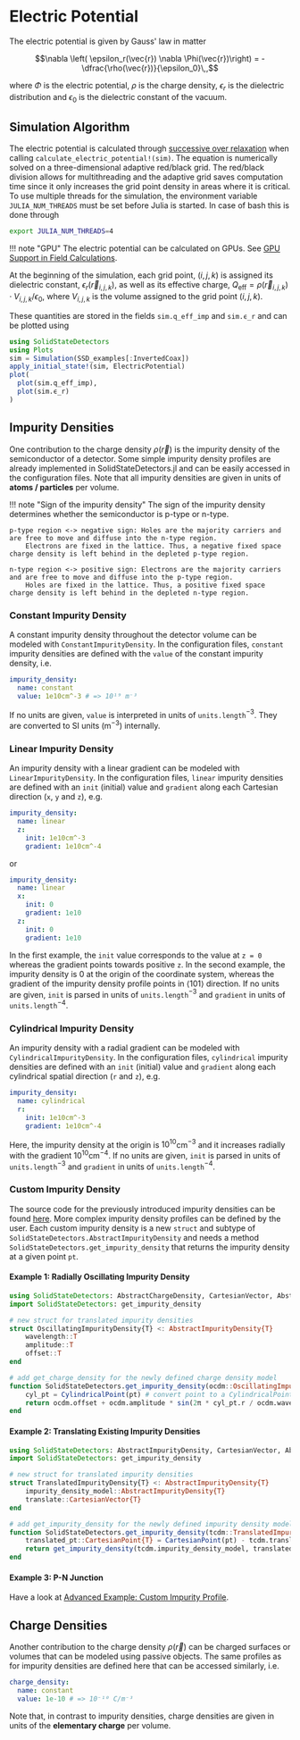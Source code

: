 # Electric Potential

The electric potential is given by Gauss' law in matter
```math
\nabla \left( \epsilon_r(\vec{r}) \nabla \Phi(\vec{r})\right) = - \dfrac{\rho(\vec{r})}{\epsilon_0}\,,
```
where $\Phi$ is the electric potential, $\rho$ is the charge density,
$\epsilon_r$ is the dielectric distribution and $\epsilon_0$ is the dielectric constant of the vacuum.


## Simulation Algorithm

The electric potential is calculated through [successive over relaxation](https://en.wikipedia.org/wiki/Successive_over-relaxation) when calling `calculate_electric_potential!(sim)`. The equation is numerically solved on a three-dimensional adaptive red/black grid. The red/black division allows for multithreading and the adaptive grid saves computation time since it only increases the grid point density in areas where it is critical. To use multiple threads for the simulation, the environment variable `JULIA_NUM_THREADS` must be set before Julia is started. In case of bash this is done through
```bash
export JULIA_NUM_THREADS=4
```

!!! note "GPU"
    The electric potential can be calculated on GPUs. See [GPU Support in Field Calculations](@ref).


At the beginning of the simulation, each grid point, $(i,j,k)$ is assigned its dielectric constant, $\epsilon_r(\vec{r}_{i,j,k})$, as well as its effective charge, $Q_\text{eff} = \rho(\vec{r}_{i,j,k}) \cdot V_{i,j,k} / \epsilon_0$, where $V_{i,j,k}$ is the volume assigned to the grid point $(i,j,k)$.

These quantities are stored in the fields `sim.q_eff_imp` and `sim.ϵ_r` and can be plotted using
```julia
using SolidStateDetectors
using Plots 
sim = Simulation(SSD_examples[:InvertedCoax])
apply_initial_state!(sim, ElectricPotential)
plot(
  plot(sim.q_eff_imp),
  plot(sim.ϵ_r)
)
```


## Impurity Densities

One contribution to the charge density $\rho(\vec{r})$ is the impurity density of the semiconductor of a detector.
Some simple impurity density profiles are already implemented in SolidStateDetectors.jl and can be easily accessed in the configuration files. Note that all impurity densities are given in units of **atoms / particles** per volume.

!!! note "Sign of the impurity density"
    The sign of the impurity density determines whether the semiconductor is p-type or n-type.

    p-type region <-> negative sign: Holes are the majority carriers and are free to move and diffuse into the n-type region. 
        Electrons are fixed in the lattice. Thus, a negative fixed space charge density is left behind in the depleted p-type region.

    n-type region <-> positive sign: Electrons are the majority carriers and are free to move and diffuse into the p-type region. 
        Holes are fixed in the lattice. Thus, a positive fixed space charge density is left behind in the depleted n-type region.


### Constant Impurity Density

A constant impurity density throughout the detector volume can be modeled with `ConstantImpurityDensity`.
In the configuration files, `constant` impurity densities are defined with the `value` of the constant impurity density, i.e.
```yaml
impurity_density:
  name: constant
  value: 1e10cm^-3 # => 10¹⁹ m⁻³
```
If no units are given, `value` is interpreted in units of `units.length`$^{-3}$.
They are converted to SI units (m$^{-3}$) internally.


### Linear Impurity Density

An impurity density with a linear gradient can be modeled with `LinearImpurityDensity`.
In the configuration files, `linear` impurity densities are defined with an `init` (initial) value and `gradient` along
each Cartesian direction (`x`, `y` and `z`), e.g.
```yaml
impurity_density:
  name: linear
  z:
    init: 1e10cm^-3
    gradient: 1e10cm^-4
```
or
```yaml
impurity_density:
  name: linear
  x:
    init: 0
    gradient: 1e10
  z:
    init: 0
    gradient: 1e10
```
In the first example, the `init` value corresponds to the value at `z = 0` whereas the gradient points towards positive `z`.
In the second example, the impurity density is 0 at the origin of the coordinate system, whereas the gradient of the impurity density profile points in $\langle101\rangle$ direction.
If no units are given, `init` is parsed in units of `units.length`$^{-3}$ and `gradient` in units of `units.length`$^{-4}$.


### Cylindrical Impurity Density

An impurity density with a radial gradient can be modeled with `CylindricalImpurityDensity`.
In the configuration files, `cylindrical` impurity densities are defined with an `init` (initial) value and `gradient` along
each cylindrical spatial direction (`r` and `z`), e.g.
```yaml 
impurity_density:
  name: cylindrical
  r:
    init: 1e10cm^-3
    gradient: 1e10cm^-4
```
Here, the impurity density at the origin is $10^{10}$cm$^{-3}$ and it increases radially with the gradient $10^{10}$cm$^{-4}$.
If no units are given, `init` is parsed in units of `units.length`$^{-3}$ and `gradient` in units of `units.length`$^{-4}$.


### Custom Impurity Density

The source code for the previously introduced impurity densities can be found [here](https://github.com/JuliaPhysics/SolidStateDetectors.jl/blob/master/src/ImpurityDensities). More complex impurity density profiles can be defined by the user.
Each custom impurity density is a new `struct` and subtype of `SolidStateDetectors.AbstractImpurityDensity`
and needs a method `SolidStateDetectors.get_impurity_density` that returns the impurity density at a given point `pt`.


#### Example 1: Radially Oscillating Impurity Density

```julia
using SolidStateDetectors: AbstractChargeDensity, CartesianVector, AbstractCoordinatePoint
import SolidStateDetectors: get_impurity_density

# new struct for translated impurity densities
struct OscillatingImpurityDensity{T} <: AbstractImpurityDensity{T}
    wavelength::T 
    amplitude::T
    offset::T
end

# add get_charge_density for the newly defined charge density model
function SolidStateDetectors.get_impurity_density(ocdm::OscillatingImpurityDensity{T}, pt::AbstractCoordinatePoint{T})::T where {T}
    cyl_pt = CylindricalPoint(pt) # convert point to a CylindricalPoint
    return ocdm.offset + ocdm.amplitude * sin(2π * cyl_pt.r / ocdm.wavelength)
end
```

#### Example 2: Translating Existing Impurity Densities

```julia
using SolidStateDetectors: AbstractImpurityDensity, CartesianVector, AbstractCoordinatePoint
import SolidStateDetectors: get_impurity_density

# new struct for translated impurity densities
struct TranslatedImpurityDensity{T} <: AbstractImpurityDensity{T}
    impurity_density_model::AbstractImpurityDensity{T}
    translate::CartesianVector{T}
end

# add get_impurity_density for the newly defined impurity density model
function SolidStateDetectors.get_impurity_density(tcdm::TranslatedImpurityDensity{T}, pt::AbstractCoordinatePoint{T})::T where {T}
    translated_pt::CartesianPoint{T} = CartesianPoint(pt) - tcdm.translate
    return get_impurity_density(tcdm.impurity_density_model, translated_pt)
end
```

#### Example 3: P-N Junction

Have a look at [Advanced Example: Custom Impurity Profile](@ref).

## Charge Densities

Another contribution to the charge density $\rho(\vec{r})$ can be charged surfaces or volumes that can be modeled using passive objects. The same profiles as for impurity densities are defined here that can be accessed similarly, i.e.
```yaml
charge_density:
  name: constant
  value: 1e-10 # => 10⁻¹⁰ C/m⁻³
```
Note that, in contrast to impurity densities, charge densities are given in units of the **elementary charge** per volume.